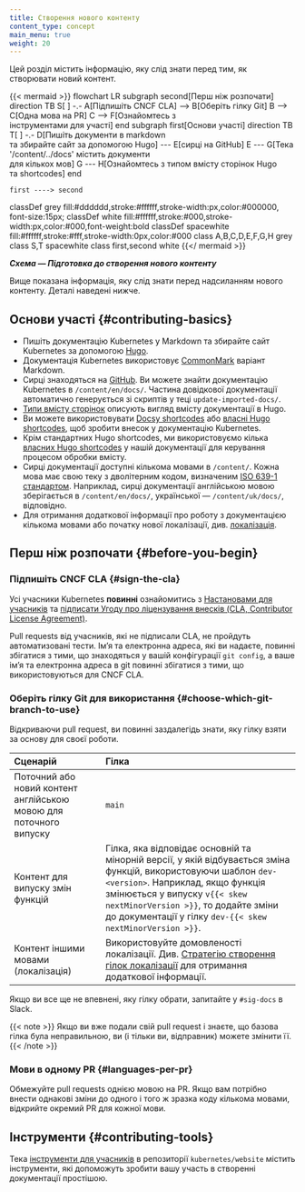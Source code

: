 ```yaml
---
title: Створення нового контенту
content_type: concept
main_menu: true
weight: 20
---
```


<!-- overview -->

Цей розділ містить інформацію, яку слід знати перед тим, як створювати новий контент.

<!-- Див. https://github.com/kubernetes/website/issues/28808 для live-editor URL для цієї діаграми -->
<!-- Ви також можете вставити код mermaid у live редактор на https://mermaid-js.github.io/mermaid-live-editor, щоб погратись з ним -->

{{< mermaid >}}
flowchart LR 
    subgraph second[Перш ніж розпочати]
    direction TB
    S[ ] -.-
    A[Підпишіть CNCF CLA] --> B[Оберіть гілку Git]
    B --> C[Одна мова на PR]
    C --> F[Ознайомтесь з<br>інструментами для участі]
    end
    subgraph first[Основи участі]
    direction TB
       T[ ] -.-
       D[Пишіть документи в markdown<br>та збирайте сайт за допомогою Hugo] --- E[сирці на GitHub]
       E --- G[Тека '/content/../docs' містить документи<br>для кількох мов]
       G --- H[Ознайомтесь з типом вмісту сторінок Hugo<br>та shortcodes]
    end

    first ----> second

classDef grey fill:#dddddd,stroke:#ffffff,stroke-width:px,color:#000000, font-size:15px;
classDef white fill:#ffffff,stroke:#000,stroke-width:px,color:#000,font-weight:bold
classDef spacewhite fill:#ffffff,stroke:#fff,stroke-width:0px,color:#000
class A,B,C,D,E,F,G,H grey
class S,T spacewhite
class first,second white
{{</ mermaid >}}

***Схема — Підготовка до створення нового контенту***

Вище показана інформація, яку слід знати перед надсиланням нового контенту. Деталі наведені нижче.

<!-- body -->

## Основи участі {#contributing-basics}

- Пишіть документацію Kubernetes у Markdown та збирайте сайт Kubernetes за допомогою [Hugo](https://gohugo.io/).
- Документація Kubernetes використовує [CommonMark](https://commonmark.org/) варіант Markdown.
- Сирці знаходяться на [GitHub](https://github.com/kubernetes/website). Ви можете знайти документацію Kubernetes в `/content/en/docs/`. Частина довідкової документації автоматично генерується зі скриптів у теці `update-imported-docs/`.
- [Типи вмісту сторінок](/uk/docs/contribute/style/page-content-types/) описують вигляд вмісту документації в Hugo.
- Ви можете використовувати [Docsy shortcodes](https://www.docsy.dev/docs/adding-content/shortcodes/) або [власні Hugo shortcodes](/uk/docs/contribute/style/hugo-shortcodes/), щоб зробити внесок у документацію Kubernetes.
- Крім стандартних Hugo shortcodes, ми використовуємо кілька [власних Hugo shortcodes](/uk/docs/contribute/style/hugo-shortcodes/) у нашій документації для керування процесом обробки вмісту.
- Сирці документації доступні кількома мовами в `/content/`. Кожна мова має свою теку з дволітерним кодом, визначеним [ISO 639-1 стандартом](https://www.loc.gov/standards/iso639-2/php/code_list.php). Наприклад, сирці документації англійською мовою зберігається в `/content/en/docs/`, української — `/content/uk/docs/`, відповідно.
- Для отримання додаткової інформації про роботу з документацією кількома мовами або початку нової локалізації, див. [локалізація](/uk/docs/contribute/localization).

## Перш ніж розпочати {#before-you-begin}

### Підпишіть CNCF CLA {#sign-the-cla}

Усі учасники Kubernetes **повинні** ознайомитись з [Настановами для учасників](https://github.com/kubernetes/community/blob/master/contributors/guide/README.md) та [підписати Угоду про ліцензування внесків (CLA, Contributor License Agreement)](https://github.com/kubernetes/community/blob/master/CLA.md).

Pull requests від учасників, які не підписали CLA, не пройдуть автоматизовані
тести. Імʼя та електронна адреса, які ви надаєте, повинні збігатися з тими, що знаходяться у вашій конфігурації `git config`, а ваше імʼя та електронна адреса в git повинні збігатися з тими, що використовуються для CNCF CLA.

### Оберіть гілку Git для використання {#choose-which-git-branch-to-use}

Відкриваючи pull request, ви повинні заздалегідь знати, яку гілку взяти за основу для своєї роботи.

Сценарій | Гілка
:---------|:------------
Поточний або новий контент англійською мовою для поточного випуску | `main`
Контент для випуску змін функцій | Гілка, яка відповідає основній та мінорній версії, у якій відбувається зміна функцій, використовуючи шаблон `dev-<version>`. Наприклад, якщо функція змінюється у випуску `v{{< skew nextMinorVersion >}}`, то додайте зміни до документації у гілку ``dev-{{< skew nextMinorVersion >}}``.
Контент іншими мовами (локалізація) | Використовуйте домовленості локалізації. Див. [Стратегію створення гілок локалізації](/uk/docs/contribute/localization/#branch-strategy) для отримання додаткової інформації.

Якщо ви все ще не впевнені, яку гілку обрати, запитайте у `#sig-docs` в Slack.

{{< note >}} Якщо ви вже подали свій pull request і знаєте, що базова гілка була неправильною, ви (і тільки ви, відправник) можете змінити її. {{<
/note >}}

### Мови в одному PR {#languages-per-pr}

Обмежуйте pull requests однією мовою на PR. Якщо вам потрібно внести однакові
зміни до одного і того ж зразка коду кількома мовами, відкрийте окремий PR для
кожної мови.

## Інструменти {#contributing-tools}

Тека [інструменти для учасників](https://github.com/kubernetes/website/tree/main/content/en/docs/doc-contributor-tools) в репозиторії `kubernetes/website` містить інструменти, які допоможуть зробити вашу участь в створенні документації простішою.
